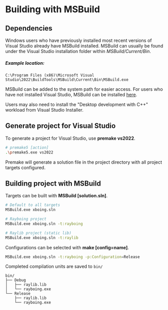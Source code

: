 # Building with MSBuild
## Dependencies
Windows users who have previously installed most recent versions of Visual Studio already have MSBuild installed. MSBuild can usually be found under the Visual Studio installation folder within *MSBuild/Current/Bin*.
##### Example location:
```
C:\Program Files (x86)\Microsoft Visual Studio\2022\BuildTools\MSBuild\Current\Bin\MSBuild.exe
```
MSBuild can be added to the system path for easier access. For users who have not installed Visual Studio, MSBuild can be installed [here](https://visualstudio.microsoft.com/downloads/#build-tools-for-visual-studio-2022).

Users may also need to install the "Desktop development with C++" workload from Visual Studio Installer.

## Generate project for Visual Studio
To generate a project for Visual Studio, use **premake vs2022**.
```sh
# premake5 [action]
.\premake5.exe vs2022
```
Premake will generate a solution file in the project directory with all project targets configured.

## Building project with MSBuild
Targets can be built with **MSBuild [solution.sln]**.
```sh
# Default to all targets
MSBuild.exe xboing.sln

# Rayboing project
MSBuild.exe xboing.sln -t:rayboing

# Raylib project (static lib)
MSBuild.exe xboing.sln -t:raylib
```

Configurations can be selected with **make [config=name]**.
```sh
MSBuild.exe xboing.sln -t:rayboing -p:Configuration=Release
```

Completed compilation units are saved to `bin/`
```
bin/
├── Debug
│   ├── raylib.lib
│   └── rayboing.exe
└── Release
    ├── raylib.lib
    └── rayboing.exe
```
